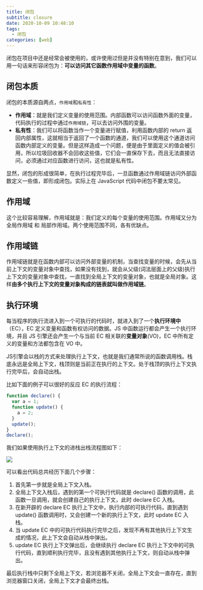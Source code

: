 ```yaml
---
title: 闭包
subtitle: closure
date: 2020-10-09 10:48:10
tags:
  - 闭包
categories: [web]
---
```

闭包在项目中还是经常会被使用的，或许使用过但是并没有特别在意到，我们可以用一句话来形容闭包为：**可以访问其它函数作用域中变量的函数**。

<!-- more -->

## 闭包本质
闭包的本质源自两点，`作用域`和`私有性`：
- **作用域**：就是我们定义变量的使用范围。内部函数可以访问函数外面的变量，代码执行的过程中通过`作用域链`，可以去访问外围的变量。
- **私有性**：我们可以将函数当作一个变量进行赋值，利用函数内部的 return 返回内部属性，这就相当于返回了一个函数的通道，我们可以使用这个通道访问函数内部定义的变量。但是这样造成一个问题，便是由于里面定义的值会被引用，所以垃圾回收器不会回收这些值，它们会一直保存下去，而且无法直接访问，必须通过对应函数进行访问，这也就是私有性。

显然，闭包的形成很简单，在执行过程完毕后，一旦函数通过作用域链访问外部函数定义一些值，即形成闭包。实际上在 JavaScript 代码中闭包不要太常见。
## 作用域
这个比较容易理解，作用域就是：我们定义的每个变量的使用范围。作用域又分为 全局作用域 和 局部作用域。两个使用范围不同，各有优缺点。
## 作用域链
作用域链就是在函数内部可以访问外部变量的机制，当查找变量的时候，会先从当前上下文的变量对象中查找，如果没有找到，就会从父级(词法层面上的父级)执行上下文的变量对象中查找，一直找到全局上下文的变量对象，也就是全局对象。这样**由多个执行上下文的变量对象构成的链表就叫做作用域链**。
## 执行环境
每当程序的执行流进入到一个可执行的代码时，就进入到了一个**执行环境中**（EC），EC 定义变量和函数有权访问的数据。JS 中函数运行都会产生一个执行环境，并且 JS 引擎还会产生一个与当前 EC 相关联的**变量对象**(VO)，EC 中所有定义的变量和方法都包含在 VO 中。

JS引擎会以栈的方式来处理执行上下文，也就是我们通常所说的函数调用栈。栈底永远是全局上下文，栈顶则是当前正在执行的上下文。处于栈顶的执行上下文执行完毕后，会自动出栈。

比如下面的例子可以很好的反应 EC 的执行流程：
```javascript
function declare() {
  var a = 1;
  function update() {
    a = 2;
  }
  update();
}
declare();
```
我们如果使用执行上下文的进栈出栈流程图如下：

![](https://img.bipch.cn/2021/02/03/2ccaa5a6430c3.jpg)

可以看出代码总共经历下面几个步骤：

1. 首先第一步就是全局上下文入栈。
2. 全局上下文入栈后，遇到的第一个可执行代码就是 declare() 函数的调用，此函数一旦调用，就会创建自己的执行上下文，此时 declare EC 入栈。
3. 在新开辟的 declare EC 执行上下文中，执行内部的可执行代码，直到遇到 update() 函数调用时，又会创建一个新的执行上下文，此时 update EC 入栈。
4. 当 update EC 中的可执行代码执行完毕之后，发现不再有其他执行上下文生成的情况，此上下文会自动从栈中弹出。
5. update EC 执行上下文弹出后，会继续执行 declare EC 执行上下文中的可执行代码，直到顺利执行完毕，且没有遇到其他执行上下文，则自动从栈中弹出。

最后执行栈中只剩下全局上下文，若浏览器不关闭，全局上下文会一直存在，直到浏览器窗口关闭，全局上下文才会最终出栈。